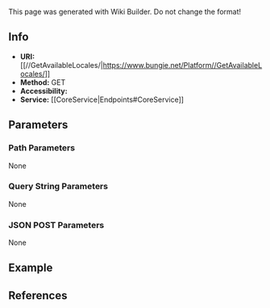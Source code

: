 <span class="wiki-builder">This page was generated with Wiki Builder. Do not change the format!</span>

## Info

* **URI:** [[//GetAvailableLocales/|https://www.bungie.net/Platform//GetAvailableLocales/]]
* **Method:** GET
* **Accessibility:** 
* **Service:** [[CoreService|Endpoints#CoreService]]

## Parameters
### Path Parameters
None

### Query String Parameters
None

### JSON POST Parameters
None

## Example


## References
